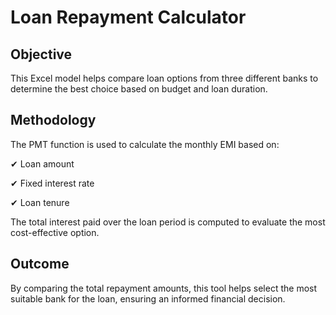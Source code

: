 # Loan Repayment Calculator

## Objective
This Excel model helps compare loan options from three different banks to determine the best choice based on budget and loan duration.

## Methodology
The PMT function is used to calculate the monthly EMI based on:

✔ Loan amount

✔ Fixed interest rate

✔ Loan tenure

The total interest paid over the loan period is computed to evaluate the most cost-effective option.

## Outcome
By comparing the total repayment amounts, this tool helps select the most suitable bank for the loan, ensuring an informed financial decision.
